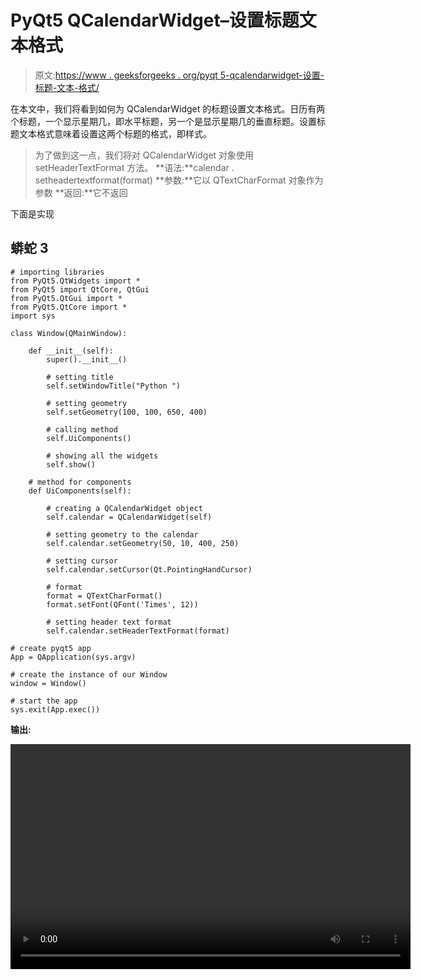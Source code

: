 # PyQt5 QCalendarWidget–设置标题文本格式

> 原文:[https://www . geeksforgeeks . org/pyqt 5-qcalendarwidget-设置-标题-文本-格式/](https://www.geeksforgeeks.org/pyqt5-qcalendarwidget-setting-header-text-format/)

在本文中，我们将看到如何为 QCalendarWidget 的标题设置文本格式。日历有两个标题，一个显示星期几，即水平标题，另一个是显示星期几的垂直标题。设置标题文本格式意味着设置这两个标题的格式，即样式。

> 为了做到这一点，我们将对 QCalendarWidget 对象使用 setHeaderTextFormat 方法。
> **语法:**calendar . setheadertextformat(format)
> **参数:**它以 QTextCharFormat 对象作为参数
> **返回:**它不返回

下面是实现

## 蟒蛇 3

```
# importing libraries
from PyQt5.QtWidgets import *
from PyQt5 import QtCore, QtGui
from PyQt5.QtGui import *
from PyQt5.QtCore import *
import sys

class Window(QMainWindow):

    def __init__(self):
        super().__init__()

        # setting title
        self.setWindowTitle("Python ")

        # setting geometry
        self.setGeometry(100, 100, 650, 400)

        # calling method
        self.UiComponents()

        # showing all the widgets
        self.show()

    # method for components
    def UiComponents(self):

        # creating a QCalendarWidget object
        self.calendar = QCalendarWidget(self)

        # setting geometry to the calendar
        self.calendar.setGeometry(50, 10, 400, 250)

        # setting cursor
        self.calendar.setCursor(Qt.PointingHandCursor)

        # format
        format = QTextCharFormat()
        format.setFont(QFont('Times', 12))

        # setting header text format
        self.calendar.setHeaderTextFormat(format)

# create pyqt5 app
App = QApplication(sys.argv)

# create the instance of our Window
window = Window()

# start the app
sys.exit(App.exec())
```

**输出:**

<video class="wp-video-shortcode" id="video-427438-1" width="640" height="360" preload="metadata" controls=""><source type="video/mp4" src="https://media.geeksforgeeks.org/wp-content/uploads/20200609020819/Python-2020-06-09-02-07-46.mp4?_=1">[https://media.geeksforgeeks.org/wp-content/uploads/20200609020819/Python-2020-06-09-02-07-46.mp4](https://media.geeksforgeeks.org/wp-content/uploads/20200609020819/Python-2020-06-09-02-07-46.mp4)</video>